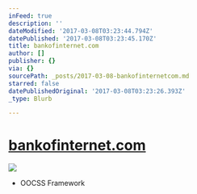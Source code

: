 ```yaml
---
inFeed: true
description: ''
dateModified: '2017-03-08T03:23:44.794Z'
datePublished: '2017-03-08T03:23:45.170Z'
title: bankofinternet.com
author: []
publisher: {}
via: {}
sourcePath: _posts/2017-03-08-bankofinternetcom.md
starred: false
datePublishedOriginal: '2017-03-08T03:23:26.393Z'
_type: Blurb

---
```

# [bankofinternet.com][0]
![](https://the-grid-user-content.s3-us-west-2.amazonaws.com/b8041617-16b0-4ec7-a1ce-03f80edf3296.png)

* OOCSS Framework

[0]: https://www.bankofinternet.com/